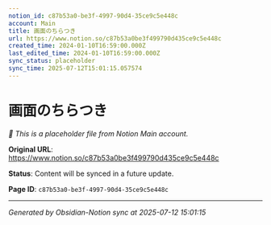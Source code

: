 ```yaml
---
notion_id: c87b53a0-be3f-4997-90d4-35ce9c5e448c
account: Main
title: 画面のちらつき
url: https://www.notion.so/c87b53a0be3f499790d435ce9c5e448c
created_time: 2024-01-10T16:59:00.000Z
last_edited_time: 2024-01-10T16:59:00.000Z
sync_status: placeholder
sync_time: 2025-07-12T15:01:15.057574
---
```


# 画面のちらつき

*🔄 This is a placeholder file from Notion Main account.*

**Original URL**: https://www.notion.so/c87b53a0be3f499790d435ce9c5e448c

**Status**: Content will be synced in a future update.

**Page ID**: `c87b53a0-be3f-4997-90d4-35ce9c5e448c`

---

*Generated by Obsidian-Notion sync at 2025-07-12 15:01:15*
